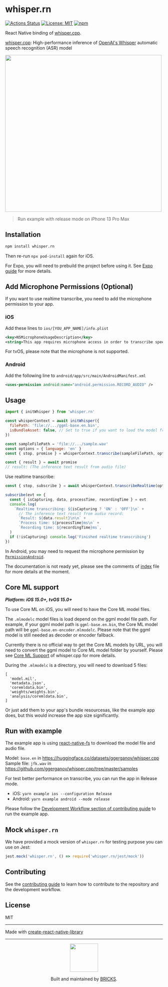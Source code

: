 # whisper.rn

[![Actions Status](https://github.com/mybigday/whisper.rn/workflows/CI/badge.svg)](https://github.com/mybigday/whisper.rn/actions)
[![License: MIT](https://img.shields.io/badge/license-MIT-blue.svg)](https://opensource.org/licenses/MIT)
[![npm](https://img.shields.io/npm/v/whisper.rn.svg)](https://www.npmjs.com/package/whisper.rn/)

React Native binding of [whisper.cpp](https://github.com/ggerganov/whisper.cpp).

[whisper.cpp](https://github.com/ggerganov/whisper.cpp): High-performance inference of [OpenAI's Whisper](https://github.com/openai/whisper) automatic speech recognition (ASR) model

<img src="https://user-images.githubusercontent.com/3001525/225511664-8b2ba3ec-864d-4f55-bcb0-447aef168a32.jpeg" width="500" />

> Run example with release mode on iPhone 13 Pro Max

## Installation

```sh
npm install whisper.rn
```

Then re-run `npx pod-install` again for iOS.

For Expo, you will need to prebuild the project before using it. See [Expo guide](https://docs.expo.io/guides/using-libraries/#using-a-library-in-a-expo-project) for more details.

## Add Microphone Permissions (Optional)

If you want to use realtime transcribe, you need to add the microphone permission to your app.

### iOS
Add these lines to ```ios/[YOU_APP_NAME]/info.plist```
```xml
<key>NSMicrophoneUsageDescription</key>
<string>This app requires microphone access in order to transcribe speech</string>
```

For tvOS, please note that the microphone is not supported.

### Android
Add the following line to ```android/app/src/main/AndroidManifest.xml```
```xml
<uses-permission android:name="android.permission.RECORD_AUDIO" />
```

## Usage

```js
import { initWhisper } from 'whisper.rn'

const whisperContext = await initWhisper({
  filePath: 'file://.../ggml-base.en.bin',
  isBundleAsset: false, // Set to true if you want to load the model from bundle resources, the filePath will be like `ggml-base.en.bin`
})

const sampleFilePath = 'file://.../sample.wav'
const options = { language: 'en' }
const { stop, promise } = whisperContext.transcribe(sampleFilePath, options)

const { result } = await promise
// result: (The inference text result from audio file)
```

Use realtime transcribe:

```js
const { stop, subscribe } = await whisperContext.transcribeRealtime(options)

subscribe(evt => {
  const { isCapturing, data, processTime, recordingTime } = evt
  console.log(
    `Realtime transcribing: ${isCapturing ? 'ON' : 'OFF'}\n` +
      // The inference text result from audio record:
      `Result: ${data.result}\n\n` + 
      `Process time: ${processTime}ms\n` +
      `Recording time: ${recordingTime}ms`,
  )
  if (!isCapturing) console.log('Finished realtime transcribing')
})
```

In Android, you may need to request the microphone permission by [`PermissionAndroid`](https://reactnative.dev/docs/permissionsandroid).

The documentation is not ready yet, please see the comments of [index](./src/index.ts) file for more details at the moment.

## Core ML support

__*Platform: iOS 15.0+, tvOS 15.0+*__

To use Core ML on iOS, you will need to have the Core ML model files.

The `.mlmodelc` model files is load depend on the ggml model file path. For example, if your ggml model path is `ggml-base.en.bin`, the Core ML model path will be `ggml-base.en-encoder.mlmodelc`. Please note that the ggml model is still needed as decoder or encoder fallback.

Currently there is no official way to get the Core ML models by URL, you will need to convert the ggml model to Core ML model folder by yourself. Please see [Core ML Support](https://github.com/ggerganov/whisper.cpp#core-ml-support) of whisper.cpp for more details.

During the `.mlmodelc` is a directory, you will need to download 5 files:

```json5
[
  'model.mil',
  'metadata.json',
  'coremldata.bin',
  'weights/weights.bin',
  'analysis/coremldata.bin',
]
```

Or just add them to your app's bundle resourcesas, like the example app does, but this would increase the app size significantly.

## Run with example

The example app is using [react-native-fs](https://github.com/itinance/react-native-fs) to download the model file and audio file.

Model: `base.en` in https://huggingface.co/datasets/ggerganov/whisper.cpp  
Sample file: `jfk.wav` in https://github.com/ggerganov/whisper.cpp/tree/master/samples

For test better performance on transcribe, you can run the app in Release mode.
  - iOS: `yarn example ios --configuration Release`
  - Android: `yarn example android --mode release`

Please follow the [Development Workflow section of contributing guide](./CONTRIBUTING.md#development-workflow) to run the example app.

## Mock `whisper.rn`

We have provided a mock version of `whisper.rn` for testing purpose you can use on Jest:

```js
jest.mock('whisper.rn', () => require('whisper.rn/jest/mock'))
```

## Contributing

See the [contributing guide](CONTRIBUTING.md) to learn how to contribute to the repository and the development workflow.

## License

MIT

---

Made with [create-react-native-library](https://github.com/callstack/react-native-builder-bob)

---

<p align="center">
  <a href="https://bricks.tools">
    <img width="90px" src="https://avatars.githubusercontent.com/u/17320237?s=200&v=4">
  </a>
  <p align="center">
    Built and maintained by <a href="https://bricks.tools">BRICKS</a>.
  </p>
</p>
